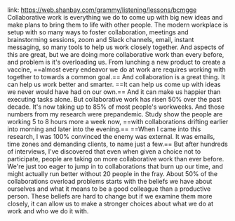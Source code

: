 # 
link: https://web.shanbay.com/grammy/listening/lessons/bcmgge
 Collaborative work is everything we do to come up with big new ideas and make plans to bring them to life with other people. The modern workplace is setup with so many ways to foster collaboration, meetings and brainstorming sessions, zoom and Slack channels, email, instant messaging, so many tools to help us work closely together. And aspects of this are great, but we are doing more collaborative work than every before,  and problem is it's overloading us. From lunching a new product to create a vaccine, ==almost every endeavor we do at work are requires working with together to towards a common goal.== And collaboration is a great thing. It can help us work better and smarter. ==It can help us come up with ideas we never would have had on our own.== And it can make us happier than executing tasks alone. But collaborative work has risen 50% over the past decade. It's now taking up to 85% of most people's workweeks. And those numbers from my research were prepandemic.  Study show the people are working 5 to 8 hours more a week now, ==with collaborations drifting earlier into morning and later into the evening.== ==When I came into this research, I was 100% convinced the enemy was external. It was emails, time zones and demanding clients, to name just a few.== But after hundreds of interviews, I've discovered that even when given a choice not to participate, people are taking on more collaborative work than ever before. We're just too eager to jump in to collaborations that burn up our time, and might actually run better without 20 people in the fray. About 50% of the collaborations overload problems starts with the beliefs we have about ourselves and what it means to be a good colleague than a productive person. These beliefs are hard to change but if we examine them more closely, it can allow us to make a stronger choices about what we do at work and who we do it with.